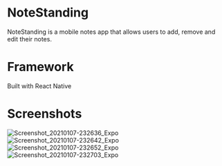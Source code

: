 # NoteStanding
NoteStanding is a mobile notes app that allows users to add, remove and edit their notes.

# Framework
Built with React Native

# Screenshots
![Screenshot_20210107-232636_Expo](https://user-images.githubusercontent.com/64331800/103974715-676ebf00-5140-11eb-9291-24d3b912b3fe.jpg)
![Screenshot_20210107-232642_Expo](https://user-images.githubusercontent.com/64331800/103974851-a7ce3d00-5140-11eb-898c-6733e412eeb8.jpg)
![Screenshot_20210107-232652_Expo](https://user-images.githubusercontent.com/64331800/103974853-a8ff6a00-5140-11eb-80eb-5c298ef0d3a5.jpg)
![Screenshot_20210107-232703_Expo](https://user-images.githubusercontent.com/64331800/103974859-aa309700-5140-11eb-8c9a-60e05e24d01c.jpg)
